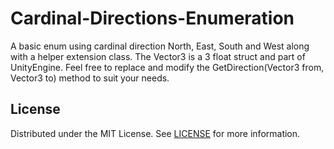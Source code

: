 # Cardinal-Directions-Enumeration

A basic enum using cardinal direction North, East, South and West along with a helper extension class.
The Vector3 is a 3 float struct and part of UnityEngine. Feel free to replace and modify the GetDirection(Vector3 from, Vector3 to) method to suit your needs.

<!-- LICENSE -->
## License

Distributed under the MIT License. See [LICENSE](https://github.com/Genso-0/Mesh-Gizmos/blob/master/LICENSE) for more information.

